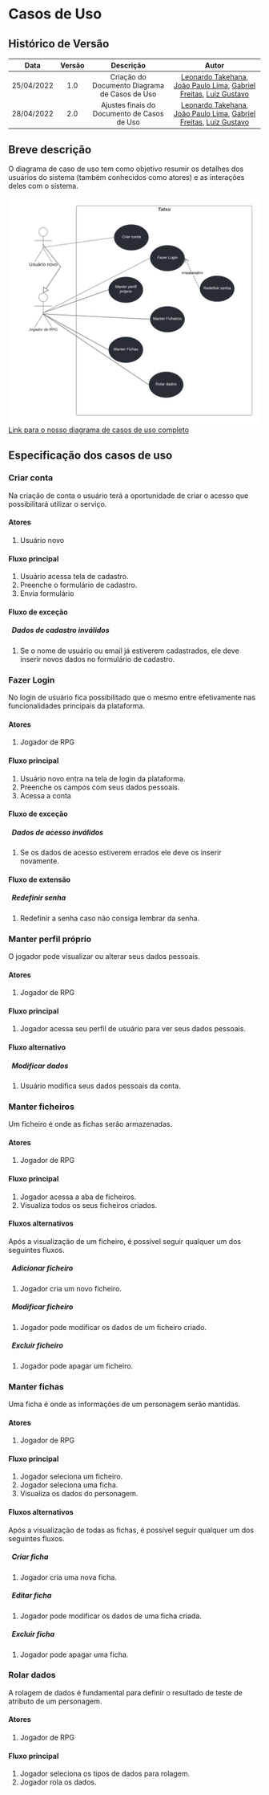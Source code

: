 # Casos de Uso

## Histórico de Versão
|    Data    | Versão |                Descrição                |                     Autor                     |
| :--------: | :----: | :-------------------------------------: | :-------------------------------------------: |
| 25/04/2022 |  1.0   | Criação do Documento Diagrama de Casos de Uso |[Leonardo Takehana](https://github.com/ltakehana), [João Paulo Lima](https://github.com/jpaulohe4rt), [Gabriel Freitas](https://github.com/gabrielfreitass1), [Luíz Gustavo](https://github.com/LuizGustavoFR) |
| 28/04/2022 |  2.0   | Ajustes finais do Documento de Casos de Uso |[Leonardo Takehana](https://github.com/ltakehana), [João Paulo Lima](https://github.com/jpaulohe4rt), [Gabriel Freitas](https://github.com/gabrielfreitass1), [Luíz Gustavo](https://github.com/LuizGustavoFR) |


## Breve descrição

O diagrama de caso de uso tem como objetivo resumir os detalhes dos usuários do sistema (também conhecidos como atores) e as interações deles com o sistema.


<img src="../Assets/Images/casosUso.png" alt="UserCases">
<br>
<a href="https://lucid.app/lucidchart/ae4233ad-e531-44be-b961-696152307382/edit?invitationId=inv_8ac4596d-9ca2-4c56-babc-58f933c1278a">Link para o nosso diagrama de casos de uso completo</a>

## Especificação dos casos de uso

### Criar conta

Na criação de conta o usuário terá a oportunidade de criar o acesso que possibilitará utilizar o serviço.

#### Atores
<ol>
    <li>Usuário novo</li>
</ol>

#### Fluxo principal

<ol>
    <li>Usuário acessa tela de cadastro.</li>
    <li>Preenche o formulário de cadastro.</li>
    <li>Envia formulário</li>
</ol>

#### Fluxo de exceção
##### &nbsp; Dados de cadastro inválidos
<ol>
    <li>Se o nome de usuário ou email já estiverem cadastrados, ele deve inserir novos dados no formulário de cadastro.</li>
</ol>

### Fazer Login

No login de usuário fica possibilitado que o mesmo entre efetivamente nas funcionalidades principais da plataforma.


#### Atores
<ol>
    <li>Jogador de RPG</li>
</ol>

#### Fluxo principal

<ol>
    <li>Usuário novo entra na tela de login da plataforma.</li>
    <li>Preenche os campos com seus dados pessoais.</li>
    <li>Acessa a conta</li>
</ol>

#### Fluxo de exceção
##### &nbsp; Dados de acesso inválidos
<ol>
    <li>Se os dados de acesso estiverem errados ele deve os inserir novamente.</li>
</ol>

#### Fluxo de extensão
##### &nbsp; Redefinir senha
<ol>
    <li>Redefinir a senha caso não consiga lembrar da senha.</li>
</ol>

### Manter perfil próprio

O jogador pode visualizar ou alterar seus dados pessoais.

#### Atores

<ol>
    <li>Jogador de RPG</li>
</ol>

#### Fluxo principal

<ol>
    <li>Jogador acessa seu perfil de usuário para ver seus dados pessoais.</li>
</ol>

#### Fluxo alternativo
##### &nbsp; Modificar dados

<ol>
    <li>Usuário modifica seus dados pessoais da conta.</li>
</ol>

### Manter ficheiros

Um ficheiro é onde as fichas serão armazenadas.

#### Atores

<ol>
    <li>Jogador de RPG</li>
</ol>

#### Fluxo principal

<ol>
    <li>Jogador acessa a aba de ficheiros.</li>
    <li>Visualiza todos os seus ficheiros criados.</li>
</ol>

#### Fluxos alternativos
Após a visualização de um ficheiro, é possível seguir qualquer um dos seguintes fluxos.
##### &nbsp; Adicionar ficheiro
<ol>
    <li>Jogador cria um novo ficheiro.</li>
</ol>

##### &nbsp; Modificar ficheiro
<ol>
    <li>Jogador pode modificar os dados de um ficheiro criado.</li>
</ol>

##### &nbsp; Excluir ficheiro
<ol>
    <li>Jogador pode apagar um ficheiro.</li>
</ol>

### Manter fichas

Uma ficha é onde as informações de um personagem serão mantidas.

#### Atores

<ol>
    <li>Jogador de RPG</li>
</ol>

#### Fluxo principal

<ol>
    <li>Jogador seleciona um ficheiro.</li>
    <li>Jogador seleciona uma ficha.</li>
    <li>Visualiza os dados do personagem.</li>
</ol>

#### Fluxos alternativos
Após a visualização de todas as fichas, é possível seguir qualquer um dos seguintes fluxos.
##### &nbsp; Criar ficha
<ol>
    <li>Jogador cria uma nova ficha.</li>
</ol>

##### &nbsp; Editar ficha
<ol>
    <li>Jogador pode modificar os dados de uma ficha criada.</li>
</ol>

##### &nbsp; Excluir ficha
<ol>
    <li>Jogador pode apagar uma ficha.</li>
</ol>

### Rolar dados

A rolagem de dados é fundamental para definir o resultado de teste de atributo de um personagem.

#### Atores

<ol>
    <li>Jogador de RPG</li>
</ol>

#### Fluxo principal

<ol>
    <li>Jogador seleciona os tipos de dados para rolagem.</li>
    <li>Jogador rola os dados.</li>
</ol>

